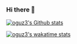 ### Hi there 👋

[![oguz3's Github stats](https://github-readme-stats.vercel.app/api?username=oguz3&show_icons=true)](https://github.com/anuraghazra/github-readme-stats)

[![oguz3's wakatime stats](https://github-readme-stats.vercel.app/api/wakatime?username=oguz3&layout=compact)](https://github.com/anuraghazra/github-readme-stats)
